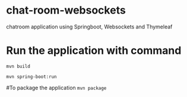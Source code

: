 # chat-room-websockets
chatroom application using Springboot, Websockets and Thymeleaf

# Run the application with command
`mvn build`

`mvn spring-boot:run`

#To package the application
`mvn package`
